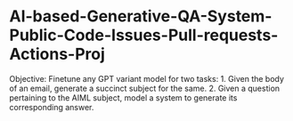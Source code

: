 # AI-based-Generative-QA-System-Public-Code-Issues-Pull-requests-Actions-Proj
Objective: Finetune any GPT variant model for two tasks: 1. Given the body of an email, generate a succinct subject for the same. 2. Given a question pertaining to the AIML subject, model a system to generate its corresponding answer.

